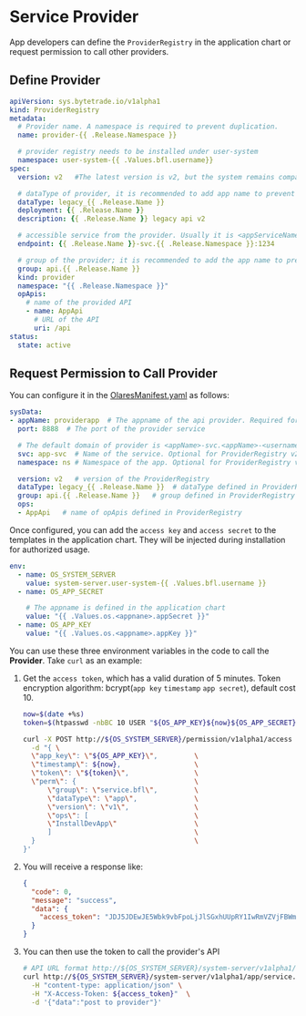 # Service Provider

App developers can define the `ProviderRegistry` in the application chart or request permission to call other providers.

## Define Provider

```yaml
apiVersion: sys.bytetrade.io/v1alpha1
kind: ProviderRegistry
metadata:
  # Provider name. A namespace is required to prevent duplication.
  name: provider-{{ .Release.Namespace }}

  # provider registry needs to be installed under user-system
  namespace: user-system-{{ .Values.bfl.username}}
spec:
  version: v2   #The latest version is v2, but the system remains compatible with v1.

  # dataType of provider, it is recommended to add app name to prevent duplication.
  dataType: legacy_{{ .Release.Name }}
  deployment: {{ .Release.Name }}
  description: {{ .Release.Name }} legacy api v2

  # accessible service from the provider. Usually it is <appServiceName>.<appNameSpace>:<servicePort>
  endpoint: {{ .Release.Name }}-svc.{{ .Release.Namespace }}:1234

  # group of the provider; it is recommended to add the app name to prevent duplication.
  group: api.{{ .Release.Name }}
  kind: provider
  namespace: "{{ .Release.Namespace }}"
  opApis:
    # name of the provided API
    - name: AppApi
      # URL of the API
      uri: /api  
status:
  state: active
```

## Request Permission to Call Provider

You can configure it in the [OlaresManifest.yaml](../package/manifest.md#sysdata) as follows:

```Yaml
sysData:
- appName: providerapp  # The appname of the api provider. Required for ProviderRegistry v2. 
  port: 8888  # The port of the provider service

  # The default domain of provider is <appName>-svc.<appName>-<username>:<port>, if the service name and app namespace is not in default format, you can specify it in following field  
  svc: app-svc  # Name of the service. Optional for ProviderRegistry v2.
  namespace: ns # Namespace of the app. Optional for ProviderRegistry v2.

  version: v2   # version of the ProviderRegistry
  dataType: legacy_{{ .Release.Name }}  # dataType defined in ProviderRegistry
  group: api.{{ .Release.Name }}   # group defined in ProviderRegistry
  ops:
  - AppApi   # name of opApis defined in ProviderRegistry
```

Once configured, you can add the `access key` and `access secret` to the templates in the application chart. They will be injected during installation for authorized usage.

```yaml
env:
  - name: OS_SYSTEM_SERVER
    value: system-server.user-system-{{ .Values.bfl.username }}
  - name: OS_APP_SECRET

    # The appname is defined in the application chart
    value: "{{ .Values.os.<appnane>.appSecret }}"
  - name: OS_APP_KEY
    value: "{{ .Values.os.<appname>.appKey }}"
```

You can use these three environment variables in the code to call the **Provider**. Take `curl` as an example:

1. Get the `access token`, which has a valid duration of 5 minutes. Token encryption algorithm: bcrypt(`app key` `timestamp` `app secret`), default cost 10.

    ```sh
    now=$(date +%s)
    token=$(htpasswd -nbBC 10 USER "${OS_APP_KEY}${now}${OS_APP_SECRET}"|awk -F":" '{print $2}')

    curl -X POST http://${OS_SYSTEM_SERVER}/permission/v1alpha1/access -H "content-type: application/json" \
      -d "{ \
      \"app_key\": \"${OS_APP_KEY}\",         \
      \"timestamp\": ${now},                  \
      \"token\": \"${token}\",                \
      \"perm\": {                             \
          \"group\": \"service.bfl\",         \
          \"dataType\": \"app\",              \
          \"version\": \"v1\",                \
          \"ops\": [                          \
          \"InstallDevApp\"                   \
          ]                                   \
      }                                       \
    }'
    ```

2. You will receive a response like:
    ```json
    {
      "code": 0,
      "message": "success",
      "data": {
        "access_token": "JDJ5JDEwJE5Wbk9vbFpoLjJlSGxhUUpRY1IwRmVZVjFBWmUxUi5LOXNuQWJmVjRnN29xNWVVaFhPWmV5"
      }
    }
    ```

3. You can then use the token to call the provider's API

    ```sh
    # API URL format http://${OS_SYSTEM_SERVER}/system-server/v1alpha1/<dataType>/<group>/<version>/<op>
    curl http://${OS_SYSTEM_SERVER}/system-server/v1alpha1/app/service.bfl/v1/InstallDevApp \
      -H "content-type: application/json" \
      -H "X-Access-Token: ${access_token}"  \
      -d '{"data":"post to provider"}'
    ```
